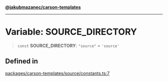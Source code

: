 [**@jakubmazanec/carson-templates**](../README.md)

---

# Variable: SOURCE_DIRECTORY

> `const` **SOURCE_DIRECTORY**: `"source"` = `'source'`

## Defined in

[packages/carson-templates/source/constants.ts:7](https://github.com/jakubmazanec/tools/blob/4bb343d3736e4f9f11a014de3241c6054262151e/packages/carson-templates/source/constants.ts#L7)
